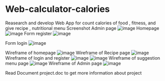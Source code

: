 # Web-calculator-calories
Reasearch and develop Web App for count calories of food , fitness, and give recipe , nutritional menu
Screenshot
Admin page
![image](https://user-images.githubusercontent.com/52339419/141942807-0fc497ac-8675-4568-8a93-22ff39fe35b2.png)
Homepage
![image](https://user-images.githubusercontent.com/52339419/141942942-708529d9-0cc2-4989-8d31-c641218c5df7.png)
Form register
![image](https://user-images.githubusercontent.com/52339419/141942974-2cef0ff2-0a0c-4748-ae24-600a4d6acef5.png)

Form login
![image](https://user-images.githubusercontent.com/52339419/141943036-b8edfd7d-6f06-42dc-909d-fd7d33ecc15e.png)

 
Wireframe of homepage
![image](https://user-images.githubusercontent.com/52339419/141943682-fee25b60-d239-4ea1-8adf-1d5adbbfc5d9.png)
Wireframe of Recipe page
![image](https://user-images.githubusercontent.com/52339419/141943713-5ad8c6a7-e1fd-4855-8787-ef0e94d10ace.png)
Wireframe of login and register
![image](https://user-images.githubusercontent.com/52339419/141944035-0818afa9-6496-4ee5-9be2-68ed062e5c93.png)
![image](https://user-images.githubusercontent.com/52339419/141944047-105b83e9-e65d-4898-b26f-791000f6d6ed.png)
Wireframe of  suggestion menu page
![image](https://user-images.githubusercontent.com/52339419/141944101-62ea621b-2b41-4e37-9e9a-4feebd45af88.png)
Wireframe of Admin page
![image](https://user-images.githubusercontent.com/52339419/141944119-9383f699-809d-4432-912e-fe6ba79f3a84.png)



Read Document project.doc to get more information about project

          
               

